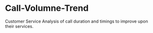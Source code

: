 # Call-Volumne-Trend
Customer Service Analysis of call duration and timings to improve upon their services.
